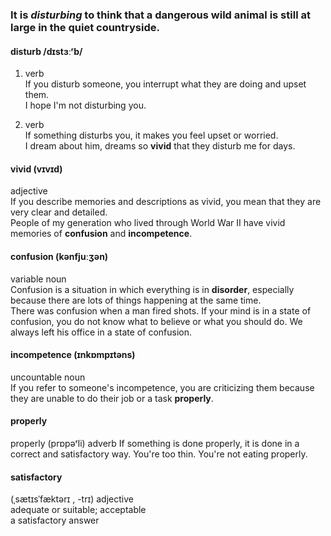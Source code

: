 
### It is _disturbing_ to think that a dangerous wild animal is still at large in the quiet countryside.

#### disturb /dɪstɜːʳb/
1. verb  
If you disturb someone, you interrupt what they are doing and upset them.  
I hope I'm not disturbing you.

2. verb  
If something disturbs you, it makes you feel upset or worried.  
I dream about him, dreams so **vivid** that they disturb me for days.

#### vivid (vɪvɪd)
adjective  
If you describe memories and descriptions as vivid, you mean that they are very clear and detailed.  
People of my generation who lived through World War II have vivid memories of **confusion** and **incompetence**.

#### confusion (kənfjuːʒən)
variable noun  
Confusion is a situation in which everything is in **disorder**, especially because there are lots of things happening at the same time.  
There was confusion when a man fired shots.
If your mind is in a state of confusion, you do not know what to believe or what you should do.
We always left his office in a state of confusion.

#### incompetence (ɪnkɒmpɪtəns)
uncountable noun  
If you refer to someone's incompetence, you are criticizing them because they are unable to do their job or a task **properly**.

#### properly
properly (prɒpəʳli)
adverb
If something is done properly, it is done in a correct and satisfactory way.
You're too thin. You're not eating properly.

#### satisfactory
(ˌsætɪsˈfæktərɪ  , -trɪ)  adjective  
adequate or suitable; acceptable  
a satisfactory answer





